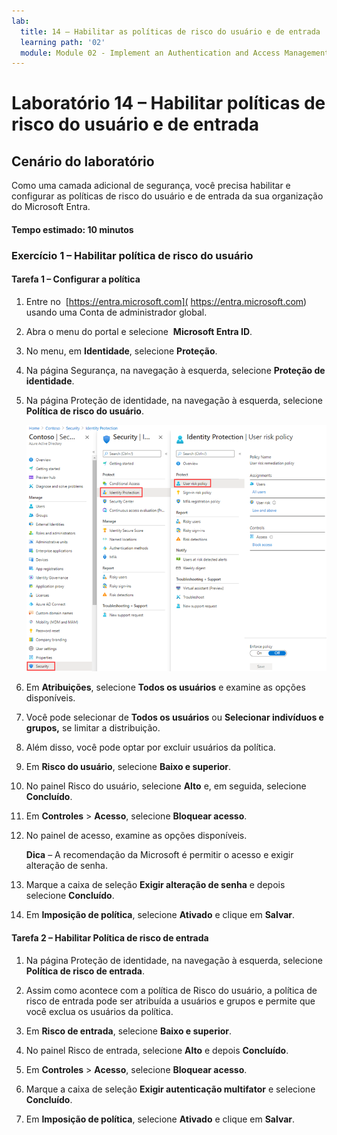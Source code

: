 ```yaml
---
lab:
  title: 14 – Habilitar as políticas de risco do usuário e de entrada
  learning path: '02'
  module: Module 02 - Implement an Authentication and Access Management Solution
---
```


# Laboratório 14 – Habilitar políticas de risco do usuário e de entrada

## Cenário do laboratório

Como uma camada adicional de segurança, você precisa habilitar e configurar as políticas de risco do usuário e de entrada da sua organização do Microsoft Entra.

#### Tempo estimado: 10 minutos


### Exercício 1 – Habilitar política de risco do usuário

#### Tarefa 1 – Configurar a política

1. Entre no  [https://entra.microsoft.com]( https://entra.microsoft.com) usando uma Conta de administrador global.

2. Abra o menu do portal e selecione  **Microsoft Entra ID**.

3. No menu, em **Identidade**, selecione **Proteção**.

4. Na página Segurança, na navegação à esquerda, selecione **Proteção de identidade**.

5. Na página Proteção de identidade, na navegação à esquerda, selecione **Política de risco do usuário**.

    ![Imagem da tela exibindo a página de política de risco do usuário e o caminho de navegação realçado](./media/lp2-mod4-browse-to-identity-protection.png)

6. Em **Atribuições**, selecione **Todos os usuários** e examine as opções disponíveis.

7. Você pode selecionar de **Todos os usuários** ou **Selecionar indivíduos e grupos,** se limitar a distribuição.

8. Além disso, você pode optar por excluir usuários da política.

9. Em **Risco do usuário**, selecione **Baixo e superior**.

10. No painel Risco do usuário, selecione **Alto** e, em seguida, selecione **Concluído**.

11. Em **Controles** > **Acesso**, selecione **Bloquear acesso**.

12. No painel de acesso, examine as opções disponíveis.

    **Dica** – A recomendação da Microsoft é permitir o acesso e exigir alteração de senha.

13. Marque a caixa de seleção **Exigir alteração de senha** e depois selecione **Concluído**.

14. Em **Imposição de política**, selecione **Ativado** e clique em **Salvar**.

#### Tarefa 2 – Habilitar Política de risco de entrada

1. Na página Proteção de identidade, na navegação à esquerda, selecione **Política de risco de entrada**.

2. Assim como acontece com a política de Risco do usuário, a política de risco de entrada pode ser atribuída a usuários e grupos e permite que você exclua os usuários da política.

3. Em **Risco de entrada**, selecione **Baixo e superior**.

4. No painel Risco de entrada, selecione **Alto** e depois **Concluído**.

5. Em **Controles** > **Acesso**, selecione **Bloquear acesso**.

6. Marque a caixa de seleção **Exigir autenticação multifator** e selecione **Concluído**.

7. Em **Imposição de política**, selecione **Ativado** e clique em **Salvar**.
